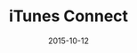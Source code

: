 ---
layout: site
title: "iTunes Connect"
date: 2015-10-12
categories: [fortune-500]
version: 1.5.8
major: 1
minor: 5
patch: 8
slug: itunes-connect
link: https://itunesconnect.apple.com
permalink: /sites/:slug
---